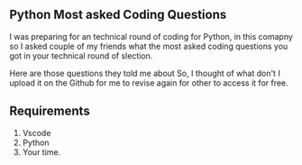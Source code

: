 ## Python Most asked Coding Questions

I was preparing for an technical round of coding for Python, in this comapny so I asked couple of my friends what the most asked coding questions you got in your technical round of slection.

Here are those questions they told me about
So, I thought of what don't I upload it on the Github for me to revise again for other to access it for free.

## Requirements

1. Vscode
2. Python
3. Your time.